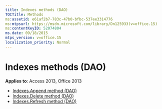 ```yaml
---
title: Indexes methods (DAO)
TOCTitle: Methods
ms:assetid: e61af2b7-783c-47b0-bfbc-537ee3314776
ms:mtpsurl: https://msdn.microsoft.com/library/Dn125933(v=office.15)
ms:contentKeyID: 52074804
ms.date: 09/18/2015
mtps_version: v=office.15
localization_priority: Normal
---
```


# Indexes methods (DAO)

**Applies to**: Access 2013, Office 2013

- [Indexes.Append method (DAO)](indexes-append-method-dao.md)
- [Indexes.Delete method (DAO)](indexes-delete-method-dao.md)
- [Indexes.Refresh method (DAO)](indexes-refresh-method-dao.md)

